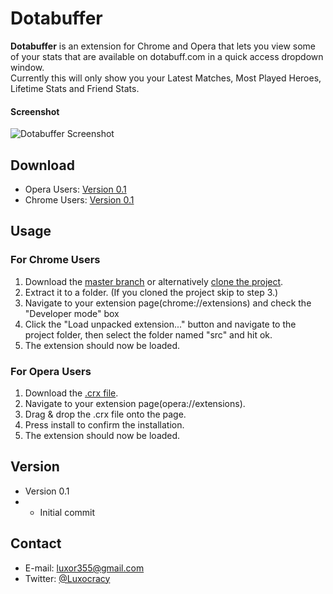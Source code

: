 Dotabuffer
==========
**Dotabuffer** is an extension for Chrome and Opera that lets you view some of your stats that are available on dotabuff.com in a quick access dropdown window.  
Currently this will only show you your Latest Matches, Most Played Heroes, Lifetime Stats and Friend Stats.

#### Screenshot
![Dotabuffer Screenshot](http://i.imgur.com/9TFbpbu.png "Dotabuffer Dropdown Screenshot")

## Download
* Opera Users: [Version 0.1](https://github.com/Luxocracy/Dotabuffer/blob/master/Dotabuffer%20-release.crx?raw=true)
* Chrome Users: [Version 0.1](https://github.com/luxocracy/dotabuffer/archive/master.zip)

## Usage
### For Chrome Users
1. Download the [master branch](https://github.com/luxocracy/dotabuffer/archive/master.zip) or alternatively [clone the project](github-windows://openRepo/https://github.com/Luxocracy/Dotabuffer).
2. Extract it to a folder. (If you cloned the project skip to step 3.)
3. Navigate to your extension page(chrome://extensions) and check the "Developer mode" box
4. Click the "Load unpacked extension..." button and navigate to the project folder, then select the folder named "src" and hit ok.
5. The extension should now be loaded.

### For Opera Users
1. Download the [.crx file](https://github.com/Luxocracy/Dotabuffer/blob/master/Dotabuffer%20-release.crx?raw=true).
2. Navigate to your extension page(opera://extensions).
3. Drag & drop the .crx file onto the page.
4. Press install to confirm the installation.  
5. The extension should now be loaded.

## Version 
* Version 0.1
* - Initial commit

## Contact
* E-mail: luxor355@gmail.com
* Twitter: [@Luxocracy](https://twitter.com/luxocracy "Luxocracy on twitter")
